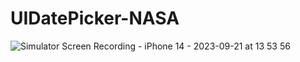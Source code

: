 # UIDatePicker-NASA
![Simulator Screen Recording - iPhone 14 - 2023-09-21 at 13 53 56](https://github.com/Howewuwu/UIDatePicker-NASA/assets/115788868/c34e2b87-8ae6-423c-89a7-34ac7322f84d)
